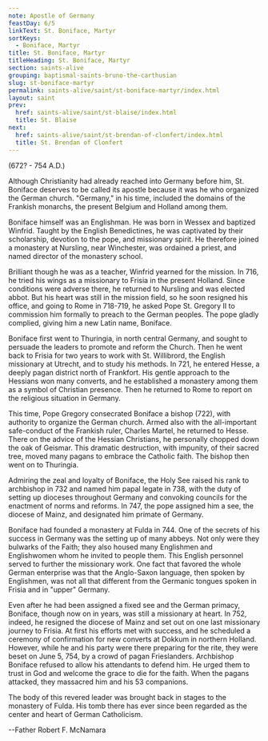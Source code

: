 ```yaml
---
note: Apostle of Germany
feastDay: 6/5
linkText: St. Boniface, Martyr
sortKeys:
  - Boniface, Martyr
title: St. Boniface, Martyr
titleHeading: St. Boniface, Martyr
section: saints-alive
grouping: baptismal-saints-bruno-the-carthusian
slug: st-boniface-martyr
permalink: saints-alive/saint/st-boniface-martyr/index.html
layout: saint
prev:
  href: saints-alive/saint/st-blaise/index.html
  title: St. Blaise
next:
  href: saints-alive/saint/st-brendan-of-clonfert/index.html
  title: St. Brendan of Clonfert
---
```

(672? - 754 A.D.)

Although Christianity had already reached into Germany before him, St. Boniface deserves to be called its apostle because it was he who organized the German church. "Germany," in his time, included the domains of the Frankish monarchs, the present Belgium and Holland among them.

Boniface himself was an Englishman. He was born in Wessex and baptized Winfrid. Taught by the English Benedictines, he was captivated by their scholarship, devotion to the pope, and missionary spirit. He therefore joined a monastery at Nursling, near Winchester, was ordained a priest, and named director of the monastery school.

Brilliant though he was as a teacher, Winfrid yearned for the mission. In 716, he tried his wings as a missionary to Frisia in the present Holland. Since conditions were adverse there, he returned to Nursling and was elected abbot. But his heart was still in the mission field, so he soon resigned his office, and going to Rome in 718-719, he asked Pope St. Gregory II to commission him formally to preach to the German peoples. The pope gladly complied, giving him a new Latin name, Boniface.

Boniface first went to Thuringia, in north central Germany, and sought to persuade the leaders to promote and reform the Church. Then he went back to Frisia for two years to work with St. Willibrord, the English missionary at Utrecht, and to study his methods. In 721, he entered Hesse, a deeply pagan district north of Frankfort. His gentle approach to the Hessians won many converts, and he established a monastery among them as a symbol of Christian presence. Then he returned to Rome to report on the religious situation in Germany.

This time, Pope Gregory consecrated Boniface a bishop (722), with authority to organize the German church. Armed also with the all-important safe-conduct of the Frankish ruler, Charles Martel, he returned to Hesse. There on the advice of the Hessian Christians, he personally chopped down the oak of Geismar. This dramatic destruction, with impunity, of their sacred tree, moved many pagans to embrace the Catholic faith. The bishop then went on to Thuringia.

Admiring the zeal and loyalty of Boniface, the Holy See raised his rank to archbishop in 732 and named him papal legate in 738, with the duty of setting up dioceses throughout Germany and convoking councils for the enactment of norms and reforms. In 747, the pope assigned him a see, the diocese of Mainz, and designated him primate of Germany.

Boniface had founded a monastery at Fulda in 744. One of the secrets of his success in Germany was the setting up of many abbeys. Not only were they bulwarks of the Faith; they also housed many Englishmen and Englishwomen whom he invited to people them. This English personnel served to further the missionary work. One fact that favored the whole German enterprise was that the Anglo-Saxon language, then spoken by Englishmen, was not all that different from the Germanic tongues spoken in Frisia and in "upper" Germany.

Even after he had been assigned a fixed see and the German primacy, Boniface, though now on in years, was still a missionary at heart. In 752, indeed, he resigned the diocese of Mainz and set out on one last missionary journey to Frisia. At first his efforts met with success, and he scheduled a ceremony of confirmation for new converts at Dokkum in northern Holland. However, while he and his party were there preparing for the rite, they were beset on June 5, 754, by a crowd of pagan Frieslanders. Archbishop Boniface refused to allow his attendants to defend him. He urged them to trust in God and welcome the grace to die for the faith. When the pagans attacked, they massacred him and his 53 companions.

The body of this revered leader was brought back in stages to the monastery of Fulda. His tomb there has ever since been regarded as the center and heart of German Catholicism.

\--Father Robert F. McNamara